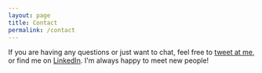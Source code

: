```yaml
---
layout: page
title: Contact
permalink: /contact
---
```


If you are having any questions or just want to chat, feel free to [tweet at me](https://twitter.com/yiyunhyy), or find me on [LinkedIn](https://www.linkedin.com/in/yiyun-hu0812). I'm always happy to meet new people!
